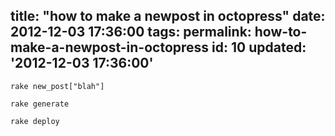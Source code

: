 title: "how to make a newpost in octopress"
date: 2012-12-03 17:36:00
tags:
permalink: how-to-make-a-newpost-in-octopress
id: 10
updated: '2012-12-03 17:36:00'
---



`rake new_post["blah"]`

`rake generate`

`rake deploy`
